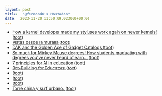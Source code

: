 ```yaml
---
layout: post
title:  "@fernand0's Mastodon"
date:  2023-11-20 11:50:09.023000+00:00
---
```

*  [How a kernel developer made my styluses work again on newer kernels! ](https://www.davidrevoy.com/article1002/how-a-kernel-developer-made-my-styluses-work-agai) ([toot](https://mastodon.social/@fernand0/111442723395109348))
*  [Vistas desde la muralla ](https://www.flickr.com/photos/fernand0/53304661878) ([toot](https://mastodon.social/@fernand0/111442605851868462))
*  [DAK and the Golden Age of  Gadget Catalogs ](https://cabel.com/2023/11/06/dak-and-the-golden-age-of-gadget-catalogs) ([toot](https://mastodon.social/@fernand0/111442447814756049))
*  [So much for Mickey Mouse degrees! How students graduating with degrees you've never heard of earn... ](https://www.dailymail.co.uk/news/article-12741531/So-Mickey-Mouse-degrees-students-graduating-polytechnics-courses-youve-never-heard-earn-higher-salaries-peers.htm) ([toot](https://mastodon.social/@fernand0/111442226611544657))
*  [7 principles for AI in education ](https://www.eschoolnews.com/digital-learning/2023/11/10/7-principles-for-ai-in-education) ([toot](https://mastodon.social/@fernand0/111441885911104238))
*  [Bot-Building for Educators  ](https://drphilippahardman.substack.com/p/openai-assistants-for-educator) ([toot](https://mastodon.social/@fernand0/111440457635395040))
*  [ ](https://mastodon.la/@pthenq1) ([toot](https://mastodon.social/@fernand0/111438599558476340))
*  [ ](https://mastodon.social/users/fernand0/statuses/111438599216702615/activity) ([toot](https://mastodon.social/users/fernand0/statuses/111438599216702615/activity))
*  [ ](https://mastodon.social/users/fernand0/statuses/111438595085240492/activity) ([toot](https://mastodon.social/users/fernand0/statuses/111438595085240492/activity))
*  [Torre china y surf urbano. ](https://avecesunafoto.wordpress.com/2023/11/19/torre-china-y-surf-urbano) ([toot](https://mastodon.social/@fernand0/111438573318311012))

